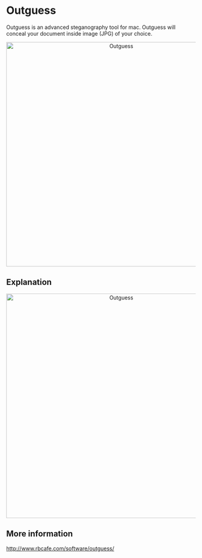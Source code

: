 # Outguess

Outguess is an advanced steganography tool for mac. Outguess will conceal your document inside image (JPG) of your choice.

<p align="center">
  <img src="http://www.rbcafe.com/wp-content/uploads/outguess-min.jpg" alt="Outguess" width="596">
</p>

## Explanation

<p align="center">
 <img src="http://www.rbcafe.com/wp-content/uploads/outguess-explain.png" alt="Outguess" width="596">
</p>

## More information 

http://www.rbcafe.com/software/outguess/
